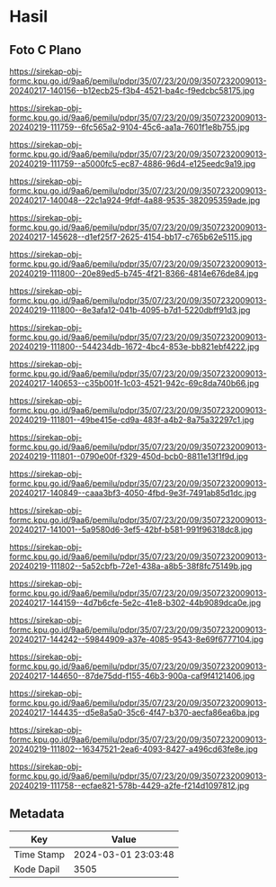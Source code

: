 # Hasil

## Foto C Plano

https://sirekap-obj-formc.kpu.go.id/9aa6/pemilu/pdpr/35/07/23/20/09/3507232009013-20240217-140156--b12ecb25-f3b4-4521-ba4c-f9edcbc58175.jpg

https://sirekap-obj-formc.kpu.go.id/9aa6/pemilu/pdpr/35/07/23/20/09/3507232009013-20240219-111759--6fc565a2-9104-45c6-aa1a-7601f1e8b755.jpg

https://sirekap-obj-formc.kpu.go.id/9aa6/pemilu/pdpr/35/07/23/20/09/3507232009013-20240219-111759--a5000fc5-ec87-4886-96d4-e125eedc9a19.jpg

https://sirekap-obj-formc.kpu.go.id/9aa6/pemilu/pdpr/35/07/23/20/09/3507232009013-20240217-140048--22c1a924-9fdf-4a88-9535-382095359ade.jpg

https://sirekap-obj-formc.kpu.go.id/9aa6/pemilu/pdpr/35/07/23/20/09/3507232009013-20240217-145628--d1ef25f7-2625-4154-bb17-c765b62e5115.jpg

https://sirekap-obj-formc.kpu.go.id/9aa6/pemilu/pdpr/35/07/23/20/09/3507232009013-20240219-111800--20e89ed5-b745-4f21-8366-4814e676de84.jpg

https://sirekap-obj-formc.kpu.go.id/9aa6/pemilu/pdpr/35/07/23/20/09/3507232009013-20240219-111800--8e3afa12-041b-4095-b7d1-5220dbff91d3.jpg

https://sirekap-obj-formc.kpu.go.id/9aa6/pemilu/pdpr/35/07/23/20/09/3507232009013-20240219-111800--544234db-1672-4bc4-853e-bb821ebf4222.jpg

https://sirekap-obj-formc.kpu.go.id/9aa6/pemilu/pdpr/35/07/23/20/09/3507232009013-20240217-140653--c35b001f-1c03-4521-942c-69c8da740b66.jpg

https://sirekap-obj-formc.kpu.go.id/9aa6/pemilu/pdpr/35/07/23/20/09/3507232009013-20240219-111801--49be415e-cd9a-483f-a4b2-8a75a32297c1.jpg

https://sirekap-obj-formc.kpu.go.id/9aa6/pemilu/pdpr/35/07/23/20/09/3507232009013-20240219-111801--0790e00f-f329-450d-bcb0-8811e13f1f9d.jpg

https://sirekap-obj-formc.kpu.go.id/9aa6/pemilu/pdpr/35/07/23/20/09/3507232009013-20240217-140849--caaa3bf3-4050-4fbd-9e3f-7491ab85d1dc.jpg

https://sirekap-obj-formc.kpu.go.id/9aa6/pemilu/pdpr/35/07/23/20/09/3507232009013-20240217-141001--5a9580d6-3ef5-42bf-b581-991f96318dc8.jpg

https://sirekap-obj-formc.kpu.go.id/9aa6/pemilu/pdpr/35/07/23/20/09/3507232009013-20240219-111802--5a52cbfb-72e1-438a-a8b5-38f8fc75149b.jpg

https://sirekap-obj-formc.kpu.go.id/9aa6/pemilu/pdpr/35/07/23/20/09/3507232009013-20240217-144159--4d7b6cfe-5e2c-41e8-b302-44b9089dca0e.jpg

https://sirekap-obj-formc.kpu.go.id/9aa6/pemilu/pdpr/35/07/23/20/09/3507232009013-20240217-144242--59844909-a37e-4085-9543-8e69f6777104.jpg

https://sirekap-obj-formc.kpu.go.id/9aa6/pemilu/pdpr/35/07/23/20/09/3507232009013-20240217-144650--87de75dd-f155-46b3-900a-caf9f4121406.jpg

https://sirekap-obj-formc.kpu.go.id/9aa6/pemilu/pdpr/35/07/23/20/09/3507232009013-20240217-144435--d5e8a5a0-35c6-4f47-b370-aecfa86ea6ba.jpg

https://sirekap-obj-formc.kpu.go.id/9aa6/pemilu/pdpr/35/07/23/20/09/3507232009013-20240219-111802--16347521-2ea6-4093-8427-a496cd63fe8e.jpg

https://sirekap-obj-formc.kpu.go.id/9aa6/pemilu/pdpr/35/07/23/20/09/3507232009013-20240219-111758--ecfae821-578b-4429-a2fe-f214d1097812.jpg


## Metadata

| Key        | Value               |
| ---------- | ------------------- |
| Time Stamp | 2024-03-01 23:03:48 |
| Kode Dapil | 3505                |



